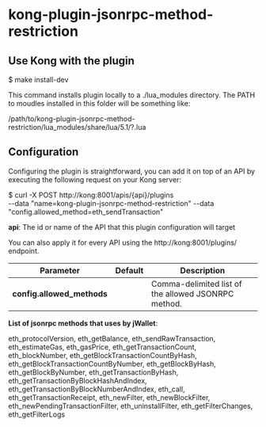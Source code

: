 # kong-plugin-jsonrpc-method-restriction

## Use Kong with the plugin

$ make install-dev

This command installs plugin locally to a ./lua_modules directory. The PATH to moudles installed in this folder will be something like:

/path/to/kong-plugin-jsonrpc-method-restriction/lua_modules/share/lua/5.1/?.lua 

## Configuration

Configuring the plugin is straightforward, you can add it on top of an API by executing the following request on your Kong server:

$ curl -X POST http://kong:8001/apis/{api}/plugins \
    --data "name=kong-plugin-jsonrpc-method-restriction"
    --data "config.allowed_method=eth_sendTransaction"
    
**api**: The id or name of the API that this plugin configuration will target

You can also apply it for every API using the http://kong:8001/plugins/ endpoint.

| Parameter                           | Default    | Description                                                                                                                                                                                                                                    |
|-------------------------------------|------------|---------------------------------------------------------|
| **config.allowed_methods**          |            | Comma-delimited list of the allowed JSONRPC method.     |


**List of jsonrpc methods that uses by jWallet**:

eth_protocolVersion, eth_getBalance, eth_sendRawTransaction, eth_estimateGas, eth_gasPrice, eth_getTransactionCount,
eth_blockNumber, eth_getBlockTransactionCountByHash, eth_getBlockTransactionCountByNumber, eth_getBlockByHash,
eth_getBlockByNumber, eth_getTransactionByHash, eth_getTransactionByBlockHashAndIndex, eth_getTransactionByBlockNumberAndIndex,
eth_call, eth_getTransactionReceipt, eth_newFilter, eth_newBlockFilter, eth_newPendingTransactionFilter,
eth_uninstallFilter, eth_getFilterChanges, eth_getFilterLogs
